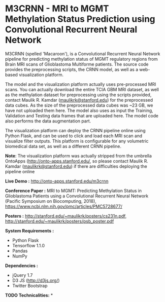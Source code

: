 M3CRNN - MRI to MGMT Methylation Status Prediction using Convolutional Recurrent Neural Network
=======

M3CRNN (spelled 'Macaroon'), is a Convolutional Recurrent Neural Network pipeline for predicting methylation status of MGMT regulatory regions from Brain MRI scans of Glioblastoma Multiforme patients. The source code provides the preprocessing scripts, the CRNN model, as well as a web-based visualization platform. 

The model and the visualization platform actually uses pre-processed MRI scans. You can actually download the entire TCIA GBM MRI dataset, as well as the methylation dataset for preprocessing using the scripts provided, contact Maulik R. Kamdar (maulikrk@stanford.edu) for the preprocessed data cubes. As the size of the preprocessed data cubes was ~23 GB, we have not uploaded them here. The model also uses as input the Training, Validation and Testing data frames that are uploaded here. The model code also performs the data augmentation part.

The visualization platform can deploy the CRNN pipeline online using Python Flask, and can be used to click and load each MRI scan and visualize filter outputs. This platform is configurable for any volumetric biomedical data set, as well as a different CRNN pipeline. 

**Note**: The visualization platform was actually stripped from the umbrella OntoApps (http://onto-apps.stanford.edu/, so please contact Maulik R. Kamdar (maulikrk@stanford.edu) if there are difficulties deploying the pipeline online

**Live Demo :** http://onto-apps.stanford.edu/m3crnn

**Conference Paper :** MRI to MGMT: Predicting Methylation Status in Glioblastoma Patients using a Convolutional Recurrent Neural Network (Pacific Symposium on Biocomputing, 2018), https://www.ncbi.nlm.nih.gov/pmc/articles/PMC5728677/

**Posters :** http://stanford.edu/~maulikrk/posters/cs231n.pdf, http://stanford.edu/~maulikrk/posters/psb_poster.pdf

**System Requirements :**
* Python Flask
* Tensorflow 1.1.0
* Pandas
* NumPy

**Dependencies :**
* jQuery 1.7
* D3 JS (http://d3js.org/)
* Twitter Bootstrap

**TODO Technicalities:**
* 



